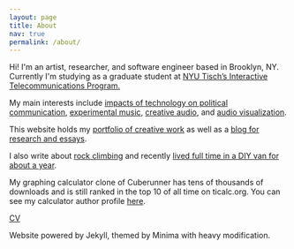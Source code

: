 ```yaml
---
layout: page
title: About
nav: true
permalink: /about/
---
```


<div class='post-content'>

<p>Hi! I'm an artist, researcher, and software engineer based in Brooklyn, NY. Currently I'm studying as a graduate student at <a href="/itp-blog">NYU Tisch’s Interactive Telecommunications Program.</a></p>

<p>My main interests include <a href="/tag/tech+politics">impacts of technology on political communication</a>, <a href='https://soundcloud.com/mediumeight'>experimental music</a>, <a href="/tag/audio">creative audio</a>, and <a href='/tag/audiovis'>audio visualization</a>.</p>

<p>
This website holds my <a href='/portfolio'>portfolio of creative work</a> as well as a <a href='/blog'>blog for research and essays</a>.</p>

<p>I also write about <a href="/tag/climbing">rock climbing</a> and recently <a href="/tag/vanlife">lived full time in a DIY van for about a year</a>.</p>

<p>My graphing calculator clone of Cuberunner has tens of thousands of downloads and is still ranked in the top 10 of all time on ticalc.org. You can see my calculator author profile <a href="http://www.ticalc.org/archives/files/authors/104/10456.html">here</a>.</p>

<p><a href="/docs/resume.pdf">CV</a></p>

<p class='post-meta'>Website powered by Jekyll, themed by Minima with heavy modification.</p>
</div>
